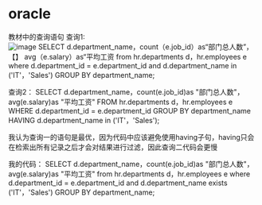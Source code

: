 # oracle
教材中的查询语句
查询1:  
![image](https://github.com/wangmingran9527/oracle/blob/master/TEST1/1.png)
SELECT d.department_name，count（e.job_id）as“部门总人数”，【】
avg（e.salary）as“平均工资
from hr.departments d，hr.employees e
where d.department_id = e.department_id
and d.department_name in ('IT'，'Sales')
GROUP BY department_name;

查询2：
SELECT d.department_name，count(e.job_id)as "部门总人数"，
avg(e.salary)as "平均工资"
FROM hr.departments d，hr.employees e
WHERE d.department_id = e.department_id
GROUP BY department_name
HAVING d.department_name in ('IT'，'Sales');
   
   我认为查询一的语句是最优，因为代码中应该避免使用having子句，having只会在检索出所有记录之后才会对结果进行过滤，因此查询二代码会更慢
   
   
   我的代码：
SELECT d.department_name，count(e.job_id)as "部门总人数"，
avg(e.salary)as "平均工资"
from hr.departments d，hr.employees e
where d.department_id = e.department_id
and d.department_name exists ('IT'，'Sales')
GROUP BY department_name;
   
